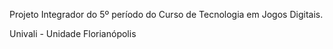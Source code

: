 Projeto Integrador do 5º período do Curso de Tecnologia em Jogos Digitais.

Univali - Unidade Florianópolis